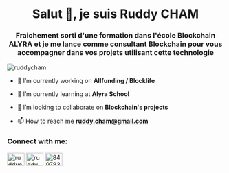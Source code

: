 <h1 align="center">Salut 👋, je suis Ruddy CHAM</h1>
<h3 align="center">Fraichement sorti d'une formation dans l'école Blockchain ALYRA et je me lance comme consultant Blockchain pour vous accompagner dans vos projets utilisant cette technologie</h3>

<p align="left"> <img src="https://komarev.com/ghpvc/?username=ruddycham&label=Profile%20views&color=0e75b6&style=flat" alt="ruddycham" /> </p>

- 🔭 I’m currently working on **Allfunding / Blocklife**

- 🌱 I’m currently learning at **Alyra School**

- 👯 I’m looking to collaborate on **Blockchain's projects**

- 📫 How to reach me **ruddy.cham@gmail.com**

<h3 align="left">Connect with me:</h3>
<p align="left">
<a href="https://twitter.com/ruddycham" target="blank"><img align="center" src="https://raw.githubusercontent.com/rahuldkjain/github-profile-readme-generator/master/src/images/icons/Social/twitter.svg" alt="ruddycham" height="30" width="40" /></a>
<a href="https://linkedin.com/in/ruddy-cham-3b5984136" target="blank"><img align="center" src="https://raw.githubusercontent.com/rahuldkjain/github-profile-readme-generator/master/src/images/icons/Social/linked-in-alt.svg" alt="ruddy-cham-3b5984136" height="30" width="40" /></a>
<a href="https://discord.gg/849783032332288031" target="blank"><img align="center" src="https://raw.githubusercontent.com/rahuldkjain/github-profile-readme-generator/master/src/images/icons/Social/discord.svg" alt="849783032332288031" height="30" width="40" /></a>
</p>
